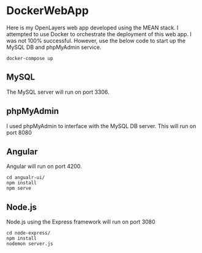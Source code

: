 # DockerWebApp
Here is my OpenLayers web app developed using the MEAN stack. I attempted to use Docker to orchestrate the deployment of this web app. I was not 100% successful. However, use the below code to start up the MySQL DB and phpMyAdmin service. 

```console
docker-compose up
```
## MySQL
The MySQL server will run on port 3306.

## phpMyAdmin
I used phpMyAdmin to interface with the MySQL DB server.
This will run on port 8080

## Angular
Angular will run on port 4200.
```console
cd angualr-ui/
npm install
npm serve
```
## Node.js
Node.js using the Express framework will run on port 3080
```console
cd node-express/
npm install
nodemon server.js
```
